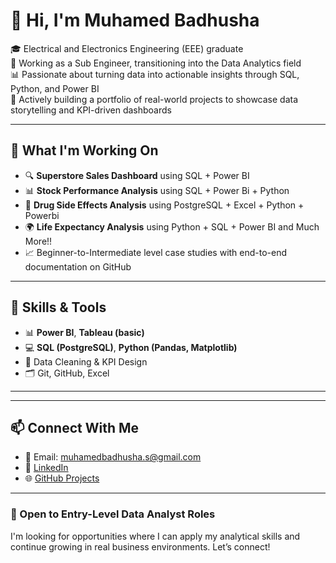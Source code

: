# 👋 Hi, I'm Muhamed Badhusha 

🎓 Electrical and Electronics Engineering (EEE) graduate  
🔧 Working as a Sub Engineer, transitioning into the Data Analytics field  
📊 Passionate about turning data into actionable insights through SQL, Python, and Power BI  
📁 Actively building a portfolio of real-world projects to showcase data storytelling and KPI-driven dashboards

---

## 💼 What I'm Working On

- 🔍 **Superstore Sales Dashboard** using SQL + Power BI
- 📊 **Stock Performance Analysis** using SQL + Power Bi + Python 
- 💊 **Drug Side Effects Analysis** using PostgreSQL + Excel + Python + Powerbi
- 🌍 **Life Expectancy Analysis** using Python + SQL + Power BI and Much More!!
- 📈 Beginner-to-Intermediate level case studies with end-to-end documentation on GitHub

---

## 🧰 Skills & Tools

- 📊 **Power BI**, **Tableau (basic)**
- 💻 **SQL (PostgreSQL)**, **Python (Pandas, Matplotlib)**
- 🧹 Data Cleaning & KPI Design
- 🗂️ Git, GitHub, Excel

---

---

## 📫 Connect With Me

- 📧 Email: muhamedbadhusha.s@gmail.com  
- 🔗 [LinkedIn](https://www.linkedin.com/in/muhamedbadhusha-s)  
- 🌐 [GitHub Projects](https://github.com/Badhusha-S)

---

### 🚀 Open to Entry-Level Data Analyst Roles

I'm looking for opportunities where I can apply my analytical skills and continue growing in real business environments. Let’s connect!

